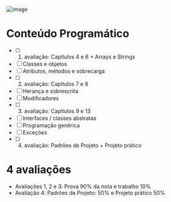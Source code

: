 ![image](https://github.com/J0aoD3v/prog_II_2024/assets/101115833/c719433a-f4a1-426e-966b-d2469168dc54)

# Conteúdo Programático

- [ ]  1. avaliação: Capítulos 4 e 6 + Arrays e Strings
- [ ]  Classes e objetos
- [ ]  Atributos, métodos e sobrecarga
- [ ]  2. avaliação: Capítulos 7 e 8
- [ ]  Herança e sobrescrita
- [ ]  Modificadores
- [ ]  3. avaliação: Capítulos 9 e 13
- [ ]  Interfaces / classes abstratas
- [ ]  Programação genérica
- [ ]  Exceções
- [ ]  4. avaliação: Padrões de Projeto + Projeto prático

# 4 avaliações

- Avaliações 1, 2 e 3: Prova 90% da nota e trabalho 10%
- Avaliação 4: Padrões de Projeto: 50% e Projeto prático 50%
